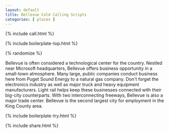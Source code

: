 ```yaml
---
layout: default
title: Bellevue Cold Calling Scripts
categories: [ places ]
---
```


{% include call.html %}

{% include boilerplate-top.html %}


{% randomize %}

Bellevue is often considered a technological center for the country. Nestled near Microsoft headquarters, Bellevue offers business opportunity in a small-town atmosphere. Many large, public companies conduct business here from Puget Sound Energy to a natural gas company. Don't forget the electronics industry as well as major truck and heavy equipment manufacturers.  Light rail helps keep these businesses connected with their big-city counterparts. With two interconnecting freeways, Bellevue is also a major trade center. Bellevue is the second largest city for employment in the King County area.

{% include boilerplate-try.html %}

{% include share.html %}